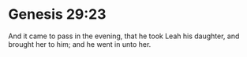 # Genesis 29:23

And it came to pass in the evening, that he took Leah his daughter, and brought her to him; and he went in unto her.